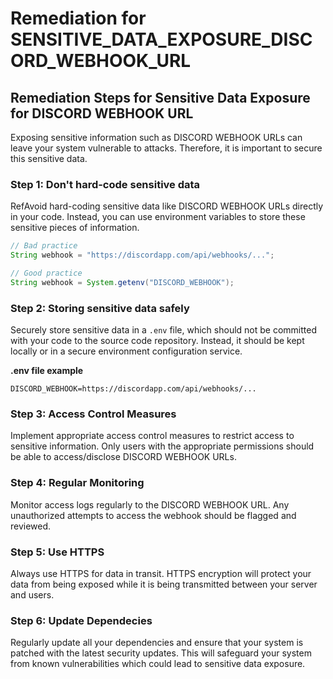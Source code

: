 # Remediation for SENSITIVE_DATA_EXPOSURE_DISCORD_WEBHOOK_URL

## Remediation Steps for Sensitive Data Exposure for DISCORD WEBHOOK URL
Exposing sensitive information such as DISCORD WEBHOOK URLs can leave your system vulnerable to attacks. Therefore, it is important to secure this sensitive data.

### Step 1: Don't hard-code sensitive data
RefAvoid hard-coding sensitive data like DISCORD WEBHOOK URLs directly in your code. Instead, you can use environment variables to store these sensitive pieces of information. 

```java
// Bad practice
String webhook = "https://discordapp.com/api/webhooks/...";

// Good practice
String webhook = System.getenv("DISCORD_WEBHOOK");
```

### Step 2: Storing sensitive data safely
Securely store sensitive data in a `.env` file, which should not be committed with your code to the source code repository. Instead, it should be kept locally or in a secure environment configuration service.

**.env file example**
```env
DISCORD_WEBHOOK=https://discordapp.com/api/webhooks/...
```

### Step 3: Access Control Measures
Implement appropriate access control measures to restrict access to sensitive information. Only users with the appropriate permissions should be able to access/disclose DISCORD WEBHOOK URLs.

### Step 4: Regular Monitoring
Monitor access logs regularly to the DISCORD WEBHOOK URL. Any unauthorized attempts to access the webhook should be flagged and reviewed.

### Step 5: Use HTTPS
Always use HTTPS for data in transit. HTTPS encryption will protect your data from being exposed while it is being transmitted between your server and users.

### Step 6: Update Dependecies
Regularly update all your dependencies and ensure that your system is patched with the latest security updates. This will safeguard your system from known vulnerabilities which could lead to sensitive data exposure.